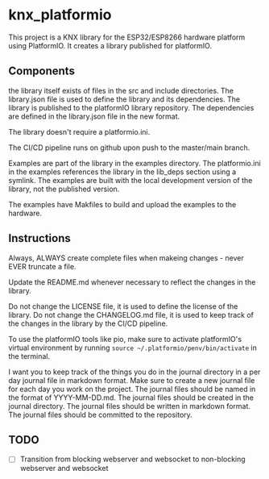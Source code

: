 # knx_platformio

This project is a KNX library for the ESP32/ESP8266 hardware platform using PlatformIO.
It creates a library published for platformIO.

## Components

the library itself exists of files in the src and include directories.
The library.json file is used to define the library and its dependencies.
The library is published to the platformIO library repository.
The dependencies are defined in the library.json file in the new format.

The library doesn't require a platformio.ini.

The CI/CD pipeline runs on github upon push to the master/main branch.

Examples are part of the library in the examples directory.
The platformio.ini in the examples references the library in the lib_deps section using a symlink.
The examples are built with the local development version of the library, not the published version.

The examples have Makfiles to build and upload the examples to the hardware.

## Instructions

Always, ALWAYS create complete files when makeing changes - never EVER truncate a file.

Update the README.md whenever necessary to reflect the changes in the library.

Do not change the LICENSE file, it is used to define the license of the library.
Do not change the CHANGELOG.md file, it is used to keep track of the changes in the library by the CI/CD pipeline.

To use the platformIO tools like pio, make sure to activate platformIO's virtual environment 
by running `source ~/.platformio/penv/bin/activate` in the terminal.

I want you to keep track of the things you do in the journal directory in a per day journal file in markdown format.
Make sure to create a new journal file for each day you work on the project.
The journal files should be named in the format of YYYY-MM-DD.md.
The journal files should be created in the journal directory.
The journal files should be written in markdown format.
The journal files should be committed to the repository.

## TODO

- [ ] Transition from blocking webserver and websocket to non-blocking webserver and websocket
